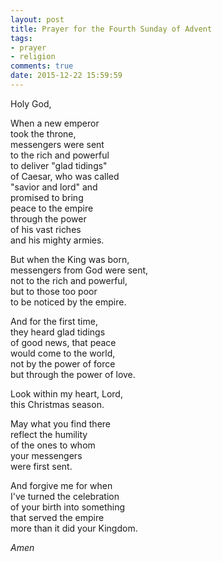 ```yaml
---
layout: post
title: Prayer for the Fourth Sunday of Advent
tags:
- prayer
- religion
comments: true
date: 2015-12-22 15:59:59
---
```


Holy God,

When a new emperor   
took the throne,  
messengers were sent  
to the rich and powerful  
to deliver "glad tidings"  
of Caesar, who was called  
"savior and lord" and  
promised to bring  
peace to the empire  
through the power  
of his vast riches   
and his mighty armies.

But when the King was born,  
messengers from God were sent,   
not to the rich and powerful,   
but to those too poor   
to be noticed by the empire.

And for the first time,  
they heard glad tidings  
of good news, that peace  
would come to the world,  
not by the power of force  
but through the power of love.

Look within my heart, Lord,  
this Christmas season.

May what you find there  
reflect the humility  
of the ones to whom  
your messengers  
were first sent.

And forgive me for when  
I've turned the celebration  
of your birth into something  
that served the empire  
more than it did your Kingdom.

*Amen*
